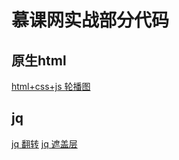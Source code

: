 # 慕课网实战部分代码

## 原生html
[html+css+js 轮播图](http://htmlpreview.github.io/?https://github.com/Linbubin/imooc-do/blob/master/html-entry/js/a.html)

## jq
[jq 翻转](http://htmlpreview.github.io/?https://github.com/Linbubin/imooc-do/blob/master/html-entry/jq/a.html)
[jq 遮盖层](http://htmlpreview.github.io/?https://github.com/Linbubin/imooc-do/blob/master/html-entry/jq/layer.html)
